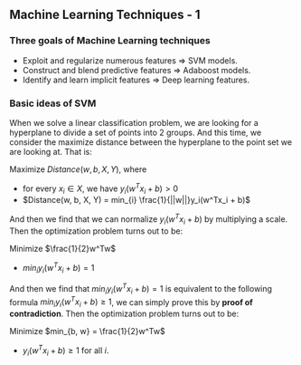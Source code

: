 ## Machine Learning Techniques - 1

### Three goals of Machine Learning techniques

- Exploit and regularize numerous features => SVM models.  
- Construct and blend predictive features => Adaboost models.
- Identify and learn implicit features => Deep learning features.  

### Basic ideas of SVM

When we solve a linear classification problem, we are looking for a hyperplane to divide a set of points into 2 groups. And this time, we consider the maximize distance between the hyperplane to the point set we are looking at. That is:  

Maximize $Distance(w, b, X, Y)$, where
- for every $x_i \in X$, we have $y_i (w^Tx_i + b) > 0$
- $Distance(w, b, X, Y) = min_{i} \frac{1}{||w||}y_i(w^Tx_i + b)$

And then we find that we can normalize $y_i(w^Tx_i + b)$ by multiplying a scale. Then the optimization problem turns out to be:  

Minimize $\frac{1}{2}w^Tw$
- $min_i y_i(w^T x_i + b) = 1$

And then we find that $min_i y_i(w^T x_i + b) = 1$ is equivalent to the following formula $min_i y_i(w^T x_i + b) \geq 1$, we can simply prove this by **proof of contradiction**. Then the optimization problem turns out to be:  

Minimize $min_{b, w} = \frac{1}{2}w^Tw$
- $y_i(w^Tx_i + b) \geq 1$ for all $i$.